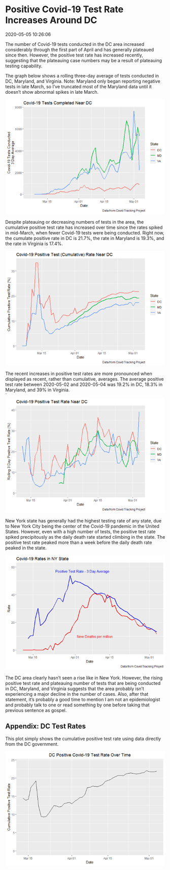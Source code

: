 Positive Covid-19 Test Rate Increases Around DC
================

2020-05-05 10:26:06

The number of Covid-19 tests conducted in the DC area increased
considerably through the first part of April and has generally plateaued
since then. However, the positive test rate has increased recently,
suggesting that the plateauing case numbers may be a result of
plateauing testing capability.

The graph below shows a rolling three-day average of tests conducted in
DC, Maryland, and Virginia. Note: Maryland only began reporting negative
tests in late March, so I’ve truncated most of the Maryland data until
it doesn’t show abnormal spikes in late March.

![](Pos_Test_Rate_files/figure-gfm/dmv_testing_numbers-1.png)<!-- -->

Despite plateauing or decreasing numbers of tests in the area, the
cumulative positive test rate has increased over time since the rates
spiked in mid-March, when fewer Covid-19 tests were being conducted.
Right now, the cumulate positive rate in DC is 21.7%, the rate in
Maryland is 19.3%, and the rate in Virginia is 17.4%.

![](Pos_Test_Rate_files/figure-gfm/pos_rate_cumulative-1.png)<!-- -->

The recent increases in positive test rates are more pronounced when
displayed as recent, rather than cumulative, averages. The average
positive test rate between 2020-05-02 and 2020-05-04 was 19.2% in DC,
18.3% in Maryland, and 39% in Virginia.  
\` ![](Pos_Test_Rate_files/figure-gfm/rolling_pos_rate-1.png)<!-- -->

New York state has generally had the highest testing rate of any state,
due to New York City being the center of the Covid-19 pandemic in the
United States. However, even with a high number of tests, the positive
test rate spiked precipitously as the daily death rate started climbing
in the state. The positive test rate peaked more than a week before the
daily death rate peaked in the state.

![](Pos_Test_Rate_files/figure-gfm/ny_plot-1.png)<!-- -->

The DC area clearly hasn’t seen a rise like in New York. However, the
rising positive test rate and plateauing number of tests that are being
conducted in DC, Maryland, and Virginia suggests that the area probably
isn’t experiencing a major decline in the number of cases. Also, after
that statement, it’s probably a good time to mention I am not an
epidemiologist and probably talk to one or read something by one before
taking that previous sentence as gospel.

## Appendix: DC Test Rates

This plot simply shows the cumulative positive test rate using data
directly from the DC government.

![](Pos_Test_Rate_files/figure-gfm/dc_data-1.png)<!-- -->
